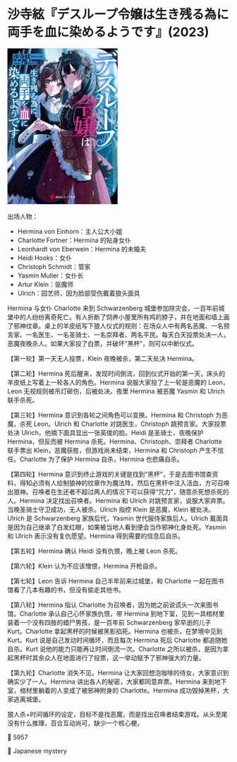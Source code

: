 # 沙寺絃『デスループ令嬢は生き残る為に両手を血に染めるようです』(2023)

<img src=images/2023_cover.jpg width=250/>

出场人物：
* Hermina von Einhorn：主人公大小姐
* Charlotte Fortner：Hermina 的贴身女仆
* Leonhardt von Eberwein：Hermina 的未婚夫
* Heidi Hooks：女仆
* Christoph Schmidt：管家
* Yasmin Muller：女仆长
* Artur Klein：驱魔师
* Ulrich：园艺师，因为脸部受伤戴着狼头面具

Hermina 与女仆 Charlotte 来到 Schwarzenberg 城堡参加除灾会，一百年前城堡中的人纷纷离奇死亡。有人折断了饲养小屋里所有鸡的脖子，并在地面和墙上画了邪神纹章。桌上的羊皮纸写下狼人仪式的规则：在场众人中有两名恶魔、一名预言家、一名医生、一名圣骑士、一名崇拜者、两名平民。每天白天投票处决一人，恶魔夜晚杀人。如果大家投了白票，并破坏“黑杯”，则可以中断仪式。

【第一轮】第一天无人投票，Klein 夜晚被杀，第二天处决 Hermina。

【第二轮】Hermina 死后醒来，发现时间倒流，回到仪式开始的第一天，床头的羊皮纸上写着上一轮各人的角色。Hermina 说服大家投了上一轮是恶魔的 Leon，Leon 无视规则被吊灯砸伤，后被处决。夜里 Hermina 被恶魔 Yasmin 和 Ulrich 联手杀死。

【第三轮】Hermina 意识到各轮之间角色可以变换。Hermina 和 Christoph 为恶魔，杀死 Leon。Ulrich 和 Charlotte 对跳医生，Christoph 跳预言家。大家投票处决 Ulrich，他摘下面具显出一张英俊的脸。Heidi 是圣骑士，夜晚保护 Hermina，但反而被 Hermina 杀死。Hermina、Christoph、崇拜者 Charlotte 联手票出 Klein，恶魔获胜，但游戏尚未结束，Hermina 和 Christoph 产生不信任。Charlotte 为了保护 Hermina 自杀，Hermina 也悲痛自杀。

【第四轮】Hermina 意识到终止游戏的关键是找到“黑杯”，于是去图书馆查资料，得知必须有人绘制狼神的纹章作为魔法阵，然后在黑杯中注入活血，方可召唤出狼神。召唤者在生还者不超过两人的情况下可以获得“咒力”，随意杀死想杀死的人。Hermina 决定找出召唤者。Hermina 和 Ulrich 对跳预言家，说服大家弃票。当晚圣骑士守卫成功，无人被杀。Ulrich 指控 Klein 是恶魔，Klein 被处决。Ulrich 是 Schwarzenberg 家族后代，Yasmin 世代服侍家族后人。Ulrich 戴面具是因为自己继承了白发红眼，如果被当地人看到便会当作邪神化身处死。Yasmin 和 Ulrich 表示没有复仇愿望。Hermina 得到需要的信息后自杀。

【第五轮】Hermina 确认 Heidi 没有仇恨，晚上被 Leon 杀死。

【第六轮】Klein 认为不应该憎恨，Hermina 开枪自杀。

【第七轮】Leon 告诉 Hermina 自己半年前来过城堡，和 Charlotte 一起在图书馆看了几本有趣的书，但没有偷走其他书。

【第八轮】Hermina 指认 Charlotte 为召唤者，因为她之前说谎头一次来图书馆。Charlotte 承认自己心怀家族仇恨，带 Hermina 到地下室，见到一具棺材里装着一个没有四肢的蜡尸男孩，是一百年前 Schwarzenberg 家早逝的儿子 Kurt。Charlotte 拿起黑杯的时候被黑影掐死。Hermina 也被杀，在梦境中见到 Kurt。Kurt 说是自己发动时间循环，而且每次 Hermina 死后 Charlotte 都追随她自杀。Kurt 说他的能力只能再让时间倒流一次。Charlotte 之所以被杀，是因为拿起黑杯时其余众人在地面进行了投票，这一举动赋予了邪神强大的力量。

【第九轮】Charlotte 消失不见。Hermina 让大家回想泡咖啡的侍女，大家意识到确实少了一人。Hermina 讲出各人的秘密，大家都同意弃票。Hermina 来到地下室，棺材里躺着的人变成了被邪神附身的 Charlotte。Hermina 成功毁掉黑杯，大家逃离城堡。

狼人杀+时间循环的设定，目标不是找恶魔，而是找出召唤者结束游戏。从头至尾没有什么推理，百合互动尚可，缺少一个核心梗。

:link: 5957

:file_folder: Japanese mystery
